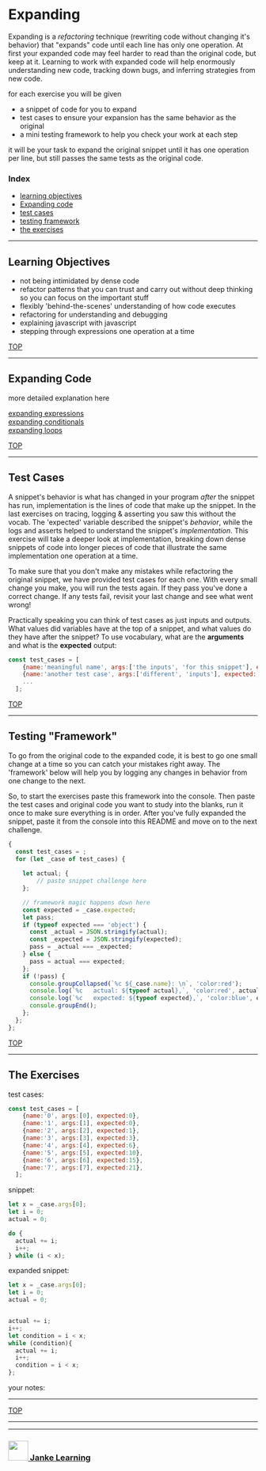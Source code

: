 # Expanding

Expanding is a _refactoring_ technique (rewriting code without changing it's behavior) that "expands" code until each line has only one operation.  At first your expanded code may feel harder to read than the original code, but keep at it.  Learning to work with expanded code will help enormously understanding new code, tracking down bugs, and inferring strategies from new code. 


for each exercise you will be given
* a snippet of code for you to expand
* test cases to ensure your expansion has the same behavior as the original
* a mini testing framework to help you check your work at each step

it will be your task to expand the original snippet until it has one operation per line, but still passes the same tests as the original code.

### Index
* [learning objectives](#learning-objectives)
* [Expanding code](#expanding-code)  
* [test cases](#test-cases)  
* [testing framework](#testing-framework)
* [the exercises](#the-exercises)

---

## Learning Objectives

* not being intimidated by dense code
* refactor patterns that you can trust and carry out without deep thinking so you can focus on the important stuff
* flexibly 'behind-the-scenes' understanding of how code executes
* refactoring for understanding and debugging
* explaining javascript with javascript
* stepping through expressions one operation at a time

[TOP](#expanding)

---

## Expanding Code

more detailed explanation here

[expanding expressions](./1-epressions.md)  
[expanding conditionals](./1-conditionals.md)  
[expanding loops](./1-loops.md)  

[TOP](#expanding)

---

## Test Cases

A snippet's behavior is what has changed in your program _after_ the snippet has run, implementation is the lines of code that make up the snippet.  In the last exercises on tracing, logging & asserting you saw this without the vocab.  The 'expected' variable described the snippet's _behavior_, while the logs and asserts helped to understand the snippet's _implementation_. This exercise will take a deeper look at implementation, breaking down dense snippets of code into longer pieces of code that illustrate the same implementation one operation at a time.

To make sure that you don't make any mistakes while refactoring the original snippet, we have provided test cases for each one.  With every small change you make, you will run the tests again.  If they pass you've done a correct change.  If any tests fail, revisit your last change and see what went wrong!

Practically speaking you can think of test cases as just inputs and outputs.   What values did variables have at the top of a snippet, and what values do they have after the snippet?  To use vocabulary, what are the __arguments__ and what is the __expected__ output:
```js
const test_cases = [
    {name:'meaningful name', args:['the inputs', 'for this snippet'], expected: 'what it should output'},
    {name:'another test case', args:['different', 'inputs'], expected: 'the expected output'},
    ...
  ];
```

[TOP](#expanding)

---


## Testing "Framework"


To go from the original code to the expanded code, it is best to go one small change at a time so you can catch your mistakes right away. The 'framework' below will help you by logging any changes in behavior from one change to the next.

So, to start the exercises paste this framework into the console.  Then paste the test cases and original code you want to study into the blanks, run it once to make sure everything is in order.  After you've fully expanded the snippet, paste it from the console into this README and move on to the next challenge.

```js
{
  const test_cases = ;
  for (let _case of test_cases) {
  
    let actual; { 
        // paste snippet challenge here
    };

    // framework magic happens down here
    const expected = _case.expected;
    let pass;
    if (typeof expected === 'object') {
      const _actual = JSON.stringify(actual);
      const _expected = JSON.stringify(expected);
      pass = _actual === _expected;
    } else {
      pass = actual === expected;
    };
    if (!pass) {
      console.groupCollapsed(`%c ${_case.name}: \n`, 'color:red');
      console.log(`%c   actual: ${typeof actual},`, 'color:red', actual);
      console.log(`%c   expected: ${typeof expected},`, 'color:blue', expected);
      console.groupEnd();
    };
  };
};
```

[TOP](#expanding)

---

## The Exercises

test cases:
```js
const test_cases = [
    {name:'0', args:[0], expected:0},
    {name:'1', args:[1], expected:0},
    {name:'2', args:[2], expected:1},
    {name:'3', args:[3], expected:3},
    {name:'4', args:[4], expected:6},
    {name:'5', args:[5], expected:10},
    {name:'6', args:[6], expected:15},
    {name:'7', args:[7], expected:21},
  ];
```
snippet:
```js
let x = _case.args[0];
let i = 0;
actual = 0;

do {
  actual += i;
  i++;
} while (i < x);

```
expanded snippet:
```js
let x = _case.args[0];
let i = 0;
actual = 0;


actual += i;
i++;
let condition = i < x;
while (condition){
  actual += i;
  i++;
  condition = i < x;
};
```
your notes:

---


[TOP](#expanding)
___
___
### <a href="http://janke-learning.org" target="_blank"><img src="https://user-images.githubusercontent.com/18554853/50098409-22575780-021c-11e9-99e1-962787adaded.png" width="40" height="40"></img> Janke Learning</a>
